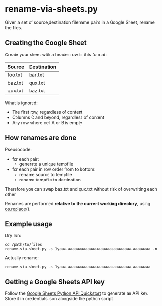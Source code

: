 # rename-via-sheets.py

Given a set of source,destination filename pairs in a Google Sheet, rename the
files.

## Creating the Google Sheet

Create your sheet with a header row in this format:

| Source  | Destination |
|---------|-------------|
| foo.txt | bar.txt     |
| baz.txt | qux.txt     |
| qux.txt | baz.txt     |

What is ignored:

 * The first row, regardless of content
 * Columns C and beyond, regardless of content
 * Any row where cell A or B is empty

## How renames are done

Pseudocode:

 * for each pair:
   * generate a unique tempfile
 * for each pair in row order from to bottom:
   * rename source to tempfile
   * rename tempfile to destination

Therefore you can swap baz.txt and qux.txt without risk of overwriting each
other.

Renames are performed **relative to the current working directory**, using
[os.replace()](https://docs.python.org/3/library/os.html#os.replace).

## Example usage

Dry run:

```
cd /path/to/files
rename-via-sheet.py -s 1yaaa-aaaaaaaaaaaaaaaaaaaaaaaaaaaaa-aaaaaaaa -n
```

Actually rename:

```
rename-via-sheet.py -s 1yaaa-aaaaaaaaaaaaaaaaaaaaaaaaaaaaa-aaaaaaaa
```

## Getting a Google Sheets API key

Follow the [Google Sheets Python API
Quickstart](https://developers.google.com/sheets/api/quickstart/python) to
generate an API key. Store it in credentials.json alongside the python script.
